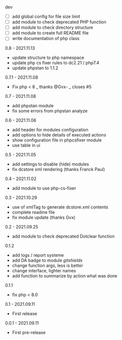dev
- [ ] add global config for file size limit
- [ ] add module to check deprecated PHP function
- [ ] add module to check directory structure
- [ ] add module to create full README file
- [ ] write documentation of php class

0.8 - 2021.11.13
- update structure to php namespace
- update php cs fixer rules to dc2.21 / php7.4
- update phpstan to 1.1.2

0.7.1 - 2021.11.08
- Fix php < 8 _ thanks @Gvx- _ closes #5

0.7 - 2021.11.08
- add phpstan module
- fix some errors from phpstan analyze

0.6 - 2021.11.06
- add header for modules configuration
- add options to hide details of executed actions
- show configuration file in phpcsfixer module
- use table in ui

0.5 - 2021.11.05
- add settings to disable (hide) modules
- fix dcstore xml rendering (thanks Franck Paul)

0.4 - 2021.11.02
- add module to use php-cs-fixer

0.3 - 2021.10.29
- use of xmlTag to generate dcstore.xml contents
- complete readme file
- fix module update (thanks Gvx)

0.2 - 2021.09.25
- add module to check deprecated Dotclear function

0.1.2
- add logs / report systeme
- add DA badge to module _gitshields_
- change function args, less is better
- change interface, lighter names
- add function to summarize by action what was done

0.1.1
- fix php < 8.0

0.1 - 2021.09.11
- First release

0.0.1 - 2021.09.11
- First pre-release